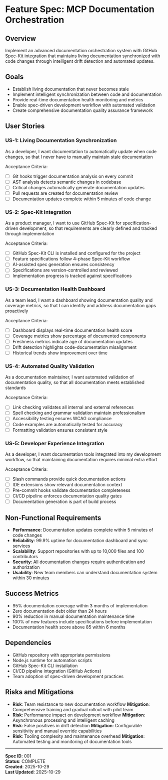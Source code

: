# Feature Spec: MCP Documentation Orchestration

## Overview
Implement an advanced documentation orchestration system with GitHub Spec-Kit integration that maintains living documentation synchronized with code changes through intelligent drift detection and automated updates.

## Goals
- Establish living documentation that never becomes stale
- Implement intelligent synchronization between code and documentation
- Provide real-time documentation health monitoring and metrics
- Enable spec-driven development workflow with automated validation
- Create comprehensive documentation quality assurance framework

## User Stories

### US-1: Living Documentation Synchronization
As a developer, I want documentation to automatically update when code changes, so that I never have to manually maintain stale documentation

Acceptance Criteria:
- [ ] Git hooks trigger documentation analysis on every commit
- [ ] AST analysis detects semantic changes in codebase
- [ ] Critical changes automatically generate documentation updates
- [ ] Pull requests are created for documentation review
- [ ] Documentation updates complete within 5 minutes of code change

### US-2: Spec-Kit Integration
As a product manager, I want to use GitHub Spec-Kit for specification-driven development, so that requirements are clearly defined and tracked through implementation

Acceptance Criteria:
- [ ] GitHub Spec-Kit CLI is installed and configured for the project
- [ ] Feature specifications follow 4-phase Spec-Kit workflow
- [ ] AI-assisted spec generation ensures consistency
- [ ] Specifications are version-controlled and reviewed
- [ ] Implementation progress is tracked against specifications

### US-3: Documentation Health Dashboard
As a team lead, I want a dashboard showing documentation quality and coverage metrics, so that I can identify and address documentation gaps proactively

Acceptance Criteria:
- [ ] Dashboard displays real-time documentation health score
- [ ] Coverage metrics show percentage of documented components
- [ ] Freshness metrics indicate age of documentation updates
- [ ] Drift detection highlights code-documentation misalignment
- [ ] Historical trends show improvement over time

### US-4: Automated Quality Validation
As a documentation maintainer, I want automated validation of documentation quality, so that all documentation meets established standards

Acceptance Criteria:
- [ ] Link checking validates all internal and external references
- [ ] Spell checking and grammar validation maintain professionalism
- [ ] Accessibility testing ensures WCAG compliance
- [ ] Code examples are automatically tested for accuracy
- [ ] Formatting validation ensures consistent style

### US-5: Developer Experience Integration
As a developer, I want documentation tools integrated into my development workflow, so that maintaining documentation requires minimal extra effort

Acceptance Criteria:
- [ ] Slash commands provide quick documentation actions
- [ ] IDE extensions show relevant documentation context
- [ ] Pre-commit hooks validate documentation completeness
- [ ] CI/CD pipeline enforces documentation quality gates
- [ ] Documentation generation is part of build process

## Non-Functional Requirements
- **Performance**: Documentation updates complete within 5 minutes of code changes
- **Reliability**: 99.9% uptime for documentation dashboard and sync services
- **Scalability**: Support repositories with up to 10,000 files and 100 contributors
- **Security**: All documentation changes require authentication and authorization
- **Usability**: New team members can understand documentation system within 30 minutes

## Success Metrics
- 95% documentation coverage within 3 months of implementation
- Zero documentation debt older than 24 hours
- 90% reduction in manual documentation maintenance time
- 100% of new features include specifications before implementation
- Documentation health score above 85 within 6 months

## Dependencies
- GitHub repository with appropriate permissions
- Node.js runtime for automation scripts
- GitHub Spec-Kit CLI installation
- CI/CD pipeline integration (GitHub Actions)
- Team adoption of spec-driven development practices

## Risks and Mitigations
- **Risk**: Team resistance to new documentation workflow
  **Mitigation**: Comprehensive training and gradual rollout with pilot team
- **Risk**: Performance impact on development workflow
  **Mitigation**: Asynchronous processing and intelligent caching
- **Risk**: False positives in drift detection
  **Mitigation**: Configurable sensitivity and manual override capabilities
- **Risk**: Tooling complexity and maintenance overhead
  **Mitigation**: Automated testing and monitoring of documentation tools

---

**Spec ID**: 001  
**Status**: COMPLETE  
**Created**: 2025-10-29  
**Last Updated**: 2025-10-29